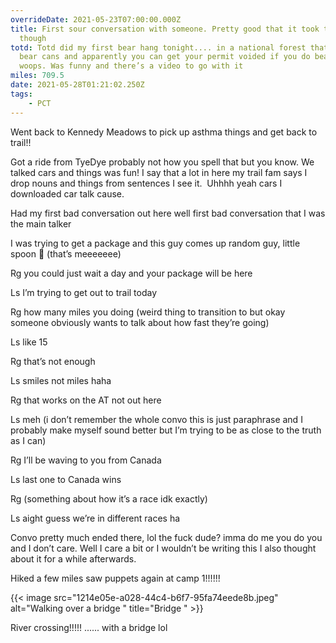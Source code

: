 ```yaml
---
overrideDate: 2021-05-23T07:00:00.000Z
title: First sour conversation with someone. Pretty good that it took two months
  though
totd: Totd did my first bear hang tonight.... in a national forest that requires
  bear cans and apparently you can get your permit voided if you do bear hangs
  woops. Was funny and there’s a video to go with it
miles: 709.5
date: 2021-05-28T01:21:02.250Z
tags: 
    - PCT
---
```

Went back to Kennedy Meadows to pick up asthma things and get back to trail!!

Got a ride from TyeDye probably not how you spell that but you know. We talked cars and things was fun! I say that a lot in here my trail fam says I drop nouns and things from sentences I see it.  Uhhhh yeah cars I downloaded car talk cause.



Had my first bad conversation out here well first bad conversation that I was the main talker



I was trying to get a package and this guy comes up random guy, little spoon 🥄 (that’s meeeeeee)



Rg you could just wait a day and your package will be here

Ls I’m trying to get out to trail today

Rg how many miles you doing (weird thing to transition to but okay someone obviously wants to talk about how fast they’re going)

Ls like 15

Rg that’s not enough

Ls smiles not miles haha

Rg that works on the AT not out here

Ls meh (i don’t remember the whole convo this is just paraphrase and I probably make myself sound better but I’m trying to be as close to the truth as I can)

Rg I’ll be waving to you from Canada

Ls last one to Canada wins

Rg (something about how it’s a race idk exactly)

Ls aight guess we’re in different races ha

Convo pretty much ended there, lol the fuck dude? imma do me you do you and I don’t care. Well I care a bit or I wouldn’t be writing this I also thought about it for a while afterwards.

Hiked a few miles saw puppets again at camp 1!!!!!!

{{< image src="1214e05e-a028-44c4-b6f7-95fa74eede8b.jpeg" alt="Walking over a bridge " title="Bridge " >}}



River crossing!!!!! ...... with a bridge lol